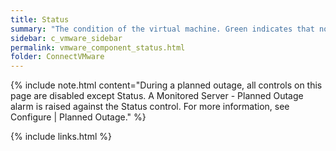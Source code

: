 ```yaml
---
title: Status
summary: "The condition of the virtual machine. Green indicates that no alarms have been raised. Yellow and red indicate that VMware has raised an alarm."
sidebar: c_vmware_sidebar
permalink: vmware_component_status.html
folder: ConnectVMware
---
```



{% include note.html content="During a planned outage, all controls on this page are disabled except Status. A Monitored Server - Planned Outage alarm is raised against the Status control. For more information, see Configure \| Planned Outage." %}

{% include links.html %}
